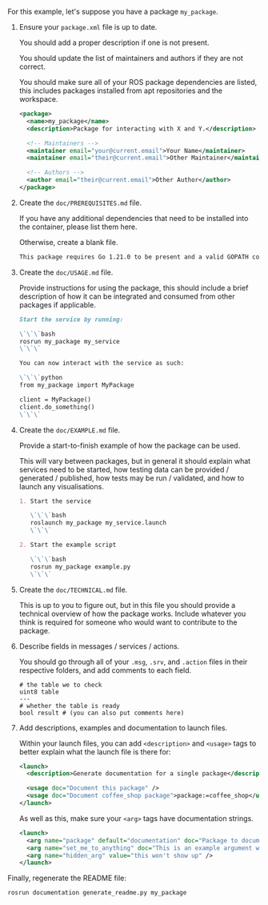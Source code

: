 For this example, let's suppose you have a package `my_package`.

1. Ensure your `package.xml` file is up to date.

   You should add a proper description if one is not present.

   You should update the list of maintainers and authors if they are not correct.

   You should make sure all of your ROS package dependencies are listed, this includes packages installed from apt repositories and the workspace.

   ```xml
   <package>
     <name>my_package</name>
     <description>Package for interacting with X and Y.</description>

     <!-- Maintainers -->
     <maintainer email="your@current.email">Your Name</maintainer>
     <maintainer email="their@current.email">Other Maintainer</maintainer>

     <!-- Authors -->
     <author email="their@current.email">Other Author</author>
   </package>
   ```

2. Create the `doc/PREREQUISITES.md` file.

   If you have any additional dependencies that need to be installed into the container, please list them here.

   Otherwise, create a blank file.

   ```md
   This package requires Go 1.21.0 to be present and a valid GOPATH configured for the package to build correctly.
   ```

3. Create the `doc/USAGE.md` file.

   Provide instructions for using the package, this should include a brief description of how it can be integrated and consumed from other packages if applicable.

   ```md
   Start the service by running:

   \`\`\`bash
   rosrun my_package my_service
   \`\`\`

   You can now interact with the service as such:

   \`\`\`python
   from my_package import MyPackage

   client = MyPackage()
   client.do_something()
   \`\`\`
   ```

4. Create the `doc/EXAMPLE.md` file.

   Provide a start-to-finish example of how the package can be used.

   This will vary between packages, but in general it should explain what services need to be started, how testing data can be provided / generated / published, how tests may be run / validated, and how to launch any visualisations.

   ```md
   1. Start the service

      \`\`\`bash
      roslaunch my_package my_service.launch
      \`\`\`

   2. Start the example script

      \`\`\`bash
      rosrun my_package example.py
      \`\`\`
   ```

5. Create the `doc/TECHNICAL.md` file.

   This is up to you to figure out, but in this file you should provide a technical overview of how the package works. Include whatever you think is required for someone who would want to contribute to the package.

6. Describe fields in messages / services / actions.

   You should go through all of your `.msg`, `.srv`, and `.action` files in their respective folders, and add comments to each field.

   ```
   # the table we to check
   uint8 table
   ---
   # whether the table is ready
   bool result # (you can also put comments here)
   ```

7. Add descriptions, examples and documentation to launch files.

   Within your launch files, you can add `<description>` and `<usage>` tags to better explain what the launch file is there for:

   ```xml
   <launch>
     <description>Generate documentation for a single package</description>

     <usage doc="Document this package" />
     <usage doc="Document coffee_shop package">package:=coffee_shop</usage>
   </launch>
   ```

   As well as this, make sure your `<arg>` tags have documentation strings.

   ```xml
   <launch>
     <arg name="package" default="documentation" doc="Package to document" />
     <arg name="set_me_to_anything" doc="This is an example argument without a default" />
     <arg name="hidden_arg" value="this won't show up" />
   </launch>
   ```

Finally, regenerate the README file:

```bash
rosrun documentation generate_readme.py my_package
```
